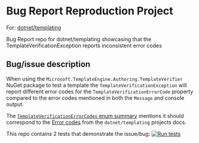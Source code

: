 # Bug Report Reproduction Project

For: [dotnet/templating](https://github.com/dotnet/templating)

Bug Report repo for dotnet/templating showcasing that the TemplateVerificationException reports inconsistent error codes

## Bug/issue description
When using the `Microsoft.TemplateEngine.Authoring.TemplateVerifier` NuGet package to test a template the
`TemplateVerificationException` will report different error codes for the `TemplateVerificationErrorCode` property 
compared to the error codes mentioned in both the `Message` and console output.

The [`TemplateVerificationErrorCodes` enum summary](https://github.com/dotnet/templating/blob/main/tools/Microsoft.TemplateEngine.Authoring.TemplateVerifier/TemplateVerificationErrorCode.cs#L7-L10) mentions it should correspond to the [Error codes](https://github.com/dotnet/templating/blob/main/docs/Exit-Codes.md#106) from the `dotnet/templating` projects docs.

This repo contains 2 tests that demonstrate the issue/bug:
[![Run tests](https://github.com/asser-dk/BugReport-DotnetTemplating-TemplateVerificationException/actions/workflows/workflow.yml/badge.svg)](https://github.com/asser-dk/BugReport-DotnetTemplating-TemplateVerificationException/actions/workflows/workflow.yml)
